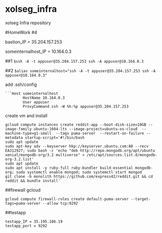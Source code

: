 # xolseg_infra
xolseg Infra repository

#HomeWork #4

bastion_IP = 35.204.157.253

someinternalhost_IP = 10.164.0.3


##1
```$ssh -A -t appuser@35.204.157.253 ssh -A appuser@10.164.0.3```

##2
```$alias someinternalhost="ssh -A -t appuser@35.204.157.253 ssh -A appuser@10.164.0.3"```

add .ssh/config
```
```Host someinternalhost
        HostName 10.164.0.3
        User appuser
        ProxyCommand ssh -W %h:%p appuser@35.204.157.253
```

create vm and install 

```
gcloud compute instances create reddit-app --boot-disk-size=10GB --image-family ubuntu-1604-lts --image-project=ubuntu-os-cloud  --machine-type=g1-small  --tags puma-server  --restart-on-failure --metadata startup-script='#!/bin/bash
sudo apt update
sudo apt-key adv --keyserver hkp://keyserver.ubuntu.com:80 --recv EA312927; sudo bash -c 'echo "deb http://repo.mongodb.org/apt/ubuntu xenial/mongodb-org/3.2 multiverse" > /etc/apt/sources.list.d/mongodb-org-3.2.list'
sudo apt update
sudo apt install -y ruby-full ruby-bundler build-essential mongodb-org; sudo systemctl enable mongod; sudo systemctl start mongod
git clone -b monolith https://github.com/express42/reddit.git && cd reddit && bundle install'
```

##firewall gcloud

```
gcloud compute firewall-rules create default-puma-server --target-tags=puma-server --allow tcp:9292
```

##testapp
```
testapp_IP = 35.195.186.19
testapp_port = 9292
```
